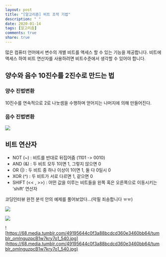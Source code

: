 ```yaml
---
layout: post
title: "[알고리즘] 비트 조작 기법"
description: " "
date: 2020-01-14
tags: [알고리즘]
comments: true
share: true
---
```



많은 컴퓨터 언어에서 변수의 개별 비트를 액세스 할 수 있는 기능을 제공합니다. 비트에 액세스 하여 비트 연산자를 사용하려면 비트수준에서 생각할 수 있어야 합니다.<br>

## 양수와 음수 10진수를 2진수로 만드는 법

 ### 양수 진법변환

10진수를 연속적으로 2로 나눗셈을 수행하며 얻어지는 나머지에 의해 만들어진다.



### 음수 진법변환

![](https://68.media.tumblr.com/0a3dec4294a0a5ab245376def273bed3/tumblr_omlnxvl0ar1w7kry7o1_540.jpg)



## 비트 연산자

- NOT (~) : 비트를 반대로 뒤집어줌 (1101 -> 0010)
- AND (&) : 두 비트 모두 1이면 1, 그렇지 않으면 0
- OR (|) : 두 비트 중 하나 이상이 1이면 1, 둘 다 0일시 0
- XOR (^) : 두 비트가 서로 다르면 1, 같으면 0
- SHIFT (<< , >>) : 어떤 값을 이루는 비트들을 왼쪽 혹은 오른쪽으로 이동시키는 'shift' 연산자

코딩인터뷰 완전 분석 안의 예제를 풀어보았다…(악필 죄송합니다 ㅠㅠ)

![](https://68.media.tumblr.com/760cd9cbc460d59b74dcbeb8faeee789/tumblr_omlnguzpcB1w7kry7o3_1280.png)

![](https://68.media.tumblr.com/8095c2004cfd4a9dd3724e52956d8eca/tumblr_omlnguzpcB1w7kry7o2_1280.jpg)

![https://68.media.tumblr.com/49195644c0f3a88bcdcd360e3460bb64/tumblr_omlnguzpcB1w7kry7o1_540.jpg](https://68.media.tumblr.com/49195644c0f3a88bcdcd360e3460bb64/tumblr_omlnguzpcB1w7kry7o1_540.jpg)



